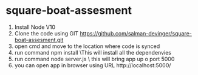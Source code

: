 # square-boat-assesment

1. Install Node V10
2. Clone the code using GIT https://github.com/salman-devinger/square-boat-assesment.git
3. open cmd and move to the location where code is synced
4. run command npm install  \\This will install all the dependenvies
5. run command node server.js \\ this will bring app up o port 5000
6. you can open app in browser using URL http://localhost:5000/
